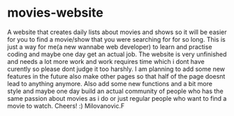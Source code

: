 # movies-website
A website that creates daily lists about movies and shows so it will be easier for you to find a movie/show that you were searching for for so long. 
This is just a way for me(a new wannabe web developer) to learn and practise coding and maybe one day get an actual job.
The website is very unfinished and needs a lot more work and work requires time which i dont have curently so please dont judge it too harshly. 
I am planning to add some new features in the future also make other pages so that half of the page doesnt lead to anything anymore. 
Also add some new functions and a bit more style and maybe one day build an actual community of people who has the same passion about movies as i do or just regular people who want to find a movie to watch.
Cheers! :)
Milovanovic.F
